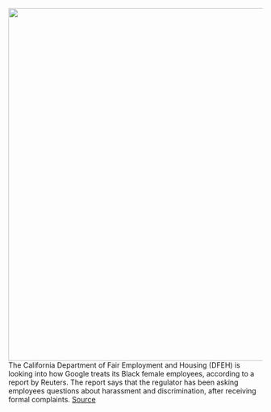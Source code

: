 <img src='https://cdn.vox-cdn.com/thumbor/WRzAVBiG0_chMj8Kok7Aj7PWENE=/0x0:2040x1360/1200x800/filters:focal(857x517:1183x843)/cdn.vox-cdn.com/uploads/chorus_image/image/70286220/acastro_180508_1777_google_IO_0002.0.jpg' width='700px' /><br/>
The California Department of Fair Employment and Housing (DFEH) is looking into how Google treats its Black female employees, according to a report by Reuters. The report says that the regulator has been asking employees questions about harassment and discrimination, after receiving formal complaints.
<a href='https://www.theverge.com/2021/12/17/22841166/google-california-dfeh-black-female-employee-harassment-discrimination-investigation'> Source <a/>